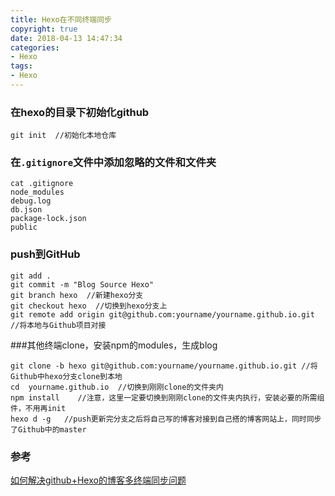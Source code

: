 ```yaml
---
title: Hexo在不同终端同步
copyright: true
date: 2018-04-13 14:47:34
categories:
- Hexo
tags:
- Hexo
---
```


### 在hexo的目录下初始化github

```
git init  //初始化本地仓库
```
<!--more-->
### 在`.gitignore`文件中添加忽略的文件和文件夹

```
cat .gitignore
node_modules
debug.log
db.json
package-lock.json
public
```

### push到GitHub

```
git add .
git commit -m "Blog Source Hexo"
git branch hexo  //新建hexo分支
git checkout hexo  //切换到hexo分支上
git remote add origin git@github.com:yourname/yourname.github.io.git  //将本地与Github项目对接
```



###其他终端clone，安装npm的modules，生成blog

```
git clone -b hexo git@github.com:yourname/yourname.github.io.git //将Github中hexo分支clone到本地
cd  yourname.github.io  //切换到刚刚clone的文件夹内
npm install    //注意，这里一定要切换到刚刚clone的文件夹内执行，安装必要的所需组件，不用再init
hexo d -g   //push更新完分支之后将自己写的博客对接到自己搭的博客网站上，同时同步了Github中的master
```

### 参考

[如何解决github+Hexo的博客多终端同步问题](https://blog.csdn.net/Monkey_LZL/article/details/60870891)
